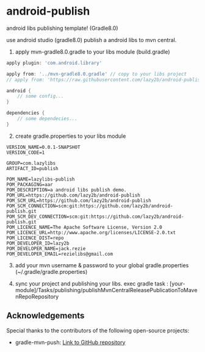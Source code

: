# android-publish
android libs publishing template! (Gradle8.0)

use android studio (gradle8.0) publish a android libs to mvn central.

1. apply mvn-gradle8.0.gradle to your libs module (build.gradle)
```gradle
apply plugin: 'com.android.library'

apply from: '../mvn-gradle8.0.gradle' // copy to your libs project
// apply from: 'https://raw.githubusercontent.com/lazy2b/android-publish/main/mvn-gradle8.0.gradle' // or include from here

android {
    // some config...
}

dependencies {
    // some dependecies...
}
```

2. create gradle.properties to your libs module
```
VERSION_NAME=0.0.1-SNAPSHOT
VERSION_CODE=1

GROUP=com.lazylibs
ARTIFACT_ID=publish

POM_NAME=lazylibs-publish
POM_PACKAGING=aar
POM_DESCRIPTION=a android libs publish demo.
POM_URL=https://github.com/lazy2b/android-publish
POM_SCM_URL=https://github.com/lazy2b/android-publish
POM_SCM_CONNECTION=scm:git:https://github.com/lazy2b/android-publish.git
POM_SCM_DEV_CONNECTION=scm:git:https://github.com/lazy2b/android-publish.git
POM_LICENCE_NAME=The Apache Software License, Version 2.0
POM_LICENCE_URL=http://www.apache.org/licenses/LICENSE-2.0.txt
POM_LICENCE_DIST=repo
POM_DEVELOPER_ID=lazy2b
POM_DEVELOPER_NAME=jack.rezie
POM_DEVELOPER_EMAIL=rezielibs@gmail.com
```

3. add your mvn username & password to your global gradle.properties (~/.gradle/gradle.properties)
 
5. sync your project and publishing your libs.
exec gradle task : [your-module]/Tasks/publishing/publishMvnCentralReleasePublicationToMavenRepoRepository

## Acknowledgements

Special thanks to the contributors of the following open-source projects:

- gradle-mvn-push: [Link to GitHub repository](https://github.com/chrisbanes/gradle-mvn-push)
